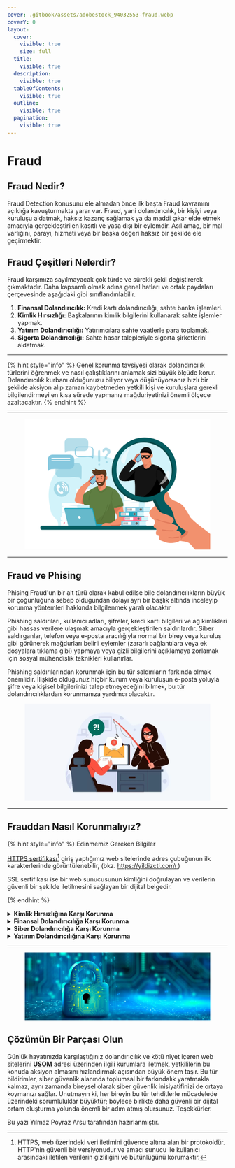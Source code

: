 ```yaml
---
cover: .gitbook/assets/adobestock_94032553-fraud.webp
coverY: 0
layout:
  cover:
    visible: true
    size: full
  title:
    visible: true
  description:
    visible: true
  tableOfContents:
    visible: true
  outline:
    visible: true
  pagination:
    visible: true
---
```


# Fraud

## Fraud Nedir?

Fraud Detection konusunu ele almadan önce ilk başta Fraud kavramını açıklığa kavuşturmakta yarar var. Fraud, yani dolandırıcılık, bir kişiyi veya kuruluşu aldatmak, haksız kazanç sağlamak ya da maddi çıkar elde etmek amacıyla gerçekleştirilen kasıtlı ve yasa dışı bir eylemdir. Asıl amaç, bir mal varlığını, parayı, hizmeti veya bir başka değeri haksız bir şekilde ele geçirmektir.

## Fraud Çeşitleri Nelerdir?

Fraud karşımıza sayılmayacak çok türde ve sürekli şekil değiştirerek çıkmaktadır. Daha kapsamlı olmak adına genel hatları ve ortak paydaları çerçevesinde aşağıdaki gibi sınıflandırılabilir.

1. **Finansal Dolandırıcılık:** Kredi kartı dolandırıcılığı, sahte banka işlemleri.
2. **Kimlik Hırsızlığı:** Başkalarının kimlik bilgilerini kullanarak sahte işlemler yapmak.
3. **Yatırım Dolandırıcılığı:** Yatırımcılara sahte vaatlerle para toplamak.
4. **Sigorta Dolandırıcılığı:** Sahte hasar talepleriyle sigorta şirketlerini aldatmak.

***

{% hint style="info" %}
Genel korunma tavsiyesi olarak dolandırıcılık türlerini öğrenmek ve nasıl çalıştıklarını anlamak sizi büyük ölçüde korur. Dolandırıcılık kurbanı olduğunuzu biliyor veya düşünüyorsanız hızlı bir şekilde aksiyon alıp zaman kaybetmeden yetkili kişi ve kuruluşlara gerekli bilgilendirmeyi en kısa sürede yapmanız mağduriyetinizi önemli ölçece azaltacaktır.
{% endhint %}

***



<figure><img src=".gitbook/assets/Fraudilkresim.jpg" alt=""><figcaption></figcaption></figure>

***

## Fraud ve Phising

Phising Fraud'un bir alt türü olarak kabul edilse bile dolandırıcılıkların büyük bir çoğunluğuna sebep olduğundan dolayı ayrı bir başlık altında inceleyip korunma yöntemleri hakkında bilgilenmek yaralı olacaktır

Phishing saldırıları, kullanıcı adları, şifreler, kredi kartı bilgileri ve ağ kimlikleri gibi hassas verilere ulaşmak amacıyla gerçekleştirilen saldırılardır. Siber saldırganlar, telefon veya e-posta aracılığıyla normal bir birey veya kuruluş gibi görünerek mağdurları belirli eylemler (zararlı bağlantılara veya ek dosyalara tıklama gibi) yapmaya veya gizli bilgilerini açıklamaya zorlamak için sosyal mühendislik teknikleri kullanırlar.

Phishing saldırılarından korunmak için bu tür saldırıların farkında olmak önemlidir. İlişkide olduğunuz hiçbir kurum veya kuruluşun e-posta yoluyla şifre veya kişisel bilgilerinizi talep etmeyeceğini bilmek, bu tür dolandırıcılıklardan korunmanıza yardımcı olacaktır.

<figure><img src=".gitbook/assets/Call-Center-Fraud.webp" alt=""><figcaption></figcaption></figure>

***

## Frauddan Nasıl Korunmalıyız?



{% hint style="info" %}
Edinmemiz Gereken Bilgiler

[HTTPS sertifikası](#user-content-fn-1)[^1]  giriş yaptığımız web sitelerinde adres çubuğunun ilk karakterlerinde görüntülenebilir, (bkz. [https://yildizcti.com\
](https://yildizcti.com))

SSL sertifikası ise bir web sunucusunun kimliğini doğrulayan ve verilerin güvenli bir şekilde iletilmesini sağlayan bir dijital belgedir.


{% endhint %}



<details>

<summary><strong>Kimlik Hırsızlığına Karşı Korunma</strong></summary>

* Güçlü Şifreler Kullanmak:Her hesap için güçlü, benzersiz şifreler kullanmak kritik önem taşır.

<!---->

* İki Faktörlü Kimlik Doğrulama (2FA):  2FA sayesinde şifre veya şifreleriniz kötü niyetli tarafların eline geçse bile direkt olarak erişim mümkün olmayacaktır.&#x20;

<!---->

* Kişisel Bilgilerinizi Paylaşmayın: Sosyal medya ve çevrimiçi platformlarda kimlik bilgilerinizi paylaşırken dikkatli olun. Doğum tarihi, adres, telefon numarası gibi bilgilerinizi mümkün olduğunca gizli tutun.

</details>



<details>

<summary><strong>Finansal Dolandırıcılığa Karşı Korunma</strong></summary>



* **Güvenli Alışveriş**: Yalnızca güvendiğiniz sitelerden alışveriş yapın, giriş sağladığınız sitede her zaman HTTPS  protokülünün kullanıldığından emin olun.

<!---->

* **Kredi Kartı Hareketlerini Takip Etmek:** Banka ve kredi kartı hesap hareketlerinizi düzenli olarak kontrol edin. Şüpheli işlemleri hemen bankaya bildirin.

</details>



<details>

<summary><strong>Siber Dolandırıcılığa Karşı Korunma</strong></summary>

* **Şüpheli E-postalara Dikkat Etmek:** Tanımadığınız kişilerden gelen e-postaları açmadan önce dikkatli olun ve e-postalardaki bağlantılara tıklamadan önce iki kez düşünün.
* **Güncel sürümleri kullanmak**: İşletim sistemi ve yazılımlarınızı güncellemeyi unutmayın. Çeşitli zaafiyetler devamlı keşfediliyor ve bunun üzerine kullandığımız ürünler gereklilik doğrultusunda yamalar yaparak kullanıcıların mağdur olmasını engelliyor

</details>



<details>

<summary><strong>Yatırım Dolandırıcılığına Karşı Korunma</strong></summary>



* Yatırım yapmadan önce çok dikkatli araştırma yapın.

<!---->

* Yatırım yapacağınız finansal kurumların yetkili düzenleyici kurumlar tarafından denetlendiğinden emin olun.

</details>



***



<figure><img src=".gitbook/assets/headers-sectors-cybersecurity.webp" alt=""><figcaption></figcaption></figure>

## Çözümün Bir Parçası Olun



Günlük hayatınızda karşılaştığınız dolandırıcılık ve kötü niyet içeren web sitelerini [**USOM**](https://www.usom.gov.tr/iletisim) adresi üzerinden ilgili kurumlara iletmek, yetkililerin bu konuda aksiyon almasını hızlandırmak açısından büyük önem taşır. Bu tür bildirimler, siber güvenlik alanında toplumsal bir farkındalık yaratmakla kalmaz, aynı zamanda bireysel olarak siber güvenlik inisiyatifinizi de ortaya koymanızı sağlar. Unutmayın ki, her bireyin bu tür tehditlerle mücadelede üzerindeki sorumluluklar büyüktür; böylece birlikte daha güvenli bir dijital ortam oluşturma yolunda önemli bir adım atmış olursunuz. Teşekkürler.

Bu yazı Yılmaz Poyraz Arsu tarafından hazırlanmıştır.

[^1]: 

    HTTPS, web üzerindeki veri iletimini güvence altına alan bir protokoldür. HTTP'nin güvenli bir versiyonudur ve amacı sunucu ile kullanıcı arasındaki iletilen verilerin gizliliğini ve bütünlüğünü korumaktır.
